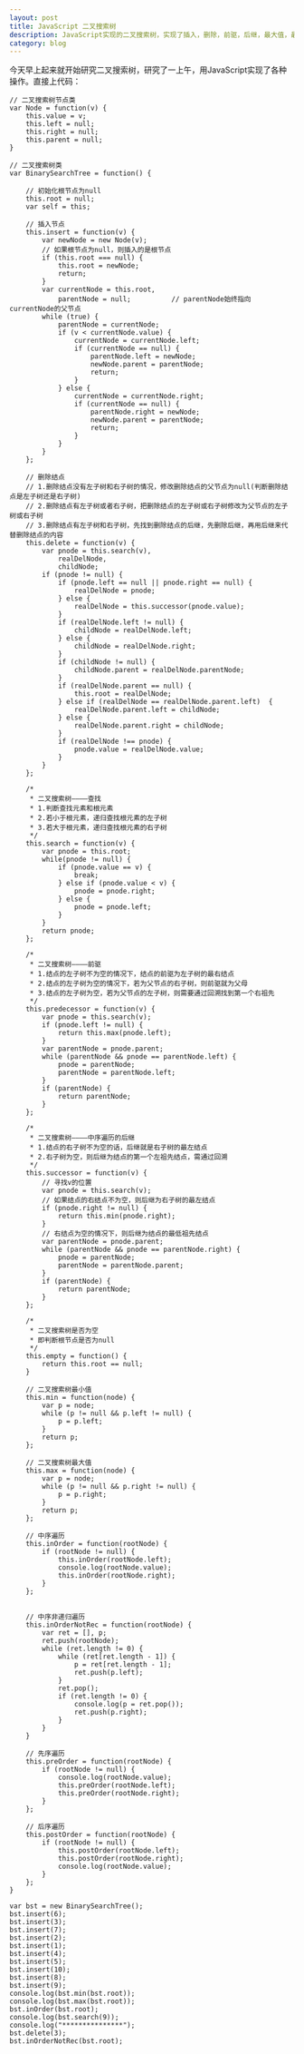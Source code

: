```yaml
---
layout: post
title: JavaScript 二叉搜索树
description: JavaScript实现的二叉搜索树，实现了插入，删除，前驱，后继，最大值，最小值
category: blog
---
```


今天早上起来就开始研究二叉搜索树，研究了一上午，用JavaScript实现了各种操作。直接上代码：

	// 二叉搜索树节点类
	var Node = function(v) {
		this.value = v;
		this.left = null;
		this.right = null;
		this.parent = null;
	}

	// 二叉搜索树类
	var BinarySearchTree = function() {

		// 初始化根节点为null
		this.root = null;
		var self = this;

		// 插入节点
		this.insert = function(v) {
			var newNode = new Node(v);
			// 如果根节点为null，则插入的是根节点
			if (this.root === null) {
				this.root = newNode;
				return;
			}
			var currentNode = this.root,
				parentNode = null;			// parentNode始终指向currentNode的父节点
			while (true) {
				parentNode = currentNode;
				if (v < currentNode.value) {
					currentNode = currentNode.left;
					if (currentNode == null) {
						parentNode.left = newNode;
						newNode.parent = parentNode;
						return;
					}
				} else {
					currentNode = currentNode.right;
					if (currentNode == null) {
						parentNode.right = newNode;
						newNode.parent = parentNode;
						return;
					}
				}
			}
		};

		// 删除结点
		// 1.删除结点没有左子树和右子树的情况，修改删除结点的父节点为null(判断删除结点是左子树还是右子树)
		// 2.删除结点有左子树或者右子树，把删除结点的左子树或右子树修改为父节点的左子树或右子树
		// 3.删除结点有左子树和右子树，先找到删除结点的后继，先删除后继，再用后继来代替删除结点的内容
		this.delete = function(v) {
			var pnode = this.search(v),
				realDelNode,
				childNode;
			if (pnode != null) {
				if (pnode.left == null || pnode.right == null) {
					realDelNode = pnode;
				} else {
					realDelNode = this.successor(pnode.value);
				}
				if (realDelNode.left != null) {
					childNode = realDelNode.left;
				} else {
					childNode = realDelNode.right;
				}
				if (childNode != null) {
					childNode.parent = realDelNode.parentNode;
				}
				if (realDelNode.parent == null) {
					this.root = realDelNode;
				} else if (realDelNode == realDelNode.parent.left)  {
					realDelNode.parent.left = childNode;
				} else {
					realDelNode.parent.right = childNode;
				}
				if (realDelNode !== pnode) {
					pnode.value = realDelNode.value;
				}
			}
		};

		/*
		 * 二叉搜索树————查找
		 * 1.判断查找元素和根元素
		 * 2.若小于根元素，递归查找根元素的左子树
		 * 3.若大于根元素，递归查找根元素的右子树
		 */
		this.search = function(v) {
			var pnode = this.root;
			while(pnode != null) {
				if (pnode.value == v) {
					break;
				} else if (pnode.value < v) {
					pnode = pnode.right;
				} else {
					pnode = pnode.left;
				}
			}
			return pnode;
		};

		/*
		 * 二叉搜索树————前驱
		 * 1.结点的左子树不为空的情况下，结点的前驱为左子树的最右结点
		 * 2.结点的左子树为空的情况下，若为父节点的右子树，则前驱就为父母
		 * 3.结点的左子树为空，若为父节点的左子树，则需要通过回溯找到第一个右祖先
		 */
		this.predecessor = function(v) {
			var pnode = this.search(v);
			if (pnode.left != null) {
				return this.max(pnode.left);
			}
			var parentNode = pnode.parent;
			while (parentNode && pnode == parentNode.left) {
				pnode = parentNode;
				parentNode = parentNode.left;
			}
			if (parentNode) {
				return parentNode;
			}
		};

		/*
		 * 二叉搜索树————中序遍历的后继
		 * 1.结点的右子树不为空的话，后继就是右子树的最左结点
		 * 2.右子树为空，则后继为结点的第一个左祖先结点，需通过回溯
		 */
		this.successor = function(v) {
			// 寻找v的位置
			var pnode = this.search(v);
			// 如果结点的右结点不为空，则后继为右子树的最左结点
			if (pnode.right != null) {
				return this.min(pnode.right);
			}
			// 右结点为空的情况下，则后继为结点的最低祖先结点
			var parentNode = pnode.parent;
			while (parentNode && pnode == parentNode.right) {
				pnode = parentNode;
				parentNode = parentNode.parent;
			}
			if (parentNode) {
				return parentNode;
			}
		};

		/*
		 * 二叉搜索树是否为空
		 * 即判断根节点是否为null
		 */
		this.empty = function() {
			return this.root == null;
		}

		// 二叉搜索树最小值
		this.min = function(node) {
			var p = node;
			while (p != null && p.left != null) {
				p = p.left;
			}
			return p;
		};

		// 二叉搜索树最大值
		this.max = function(node) {
			var p = node;
			while (p != null && p.right != null) {
				p = p.right;
			}
			return p;
		};

		// 中序遍历
		this.inOrder = function(rootNode) {
			if (rootNode != null) {
				this.inOrder(rootNode.left);
				console.log(rootNode.value);
				this.inOrder(rootNode.right);
			}
		};


		// 中序非递归遍历
		this.inOrderNotRec = function(rootNode) {
			var ret = [], p;
			ret.push(rootNode);
			while (ret.length != 0) {
				while (ret[ret.length - 1]) {
					p = ret[ret.length - 1];
					ret.push(p.left);
				}
				ret.pop();
				if (ret.length != 0) {
					console.log(p = ret.pop());
					ret.push(p.right);
				}
			}
		}

		// 先序遍历
		this.preOrder = function(rootNode) {
			if (rootNode != null) {
				console.log(rootNode.value);
				this.preOrder(rootNode.left);
				this.preOrder(rootNode.right);
			}
		};

		// 后序遍历
		this.postOrder = function(rootNode) {
			if (rootNode != null) {
				this.postOrder(rootNode.left);
				this.postOrder(rootNode.right);
				console.log(rootNode.value);
			}
		};
	}

	var bst = new BinarySearchTree();
	bst.insert(6);
	bst.insert(3);
	bst.insert(7);
	bst.insert(2);
	bst.insert(1);
	bst.insert(4);
	bst.insert(5);
	bst.insert(10);
	bst.insert(8);
	bst.insert(9);
	console.log(bst.min(bst.root));
	console.log(bst.max(bst.root));
	bst.inOrder(bst.root);
	console.log(bst.search(9));
	console.log("***************");
	bst.delete(3);
	bst.inOrderNotRec(bst.root);